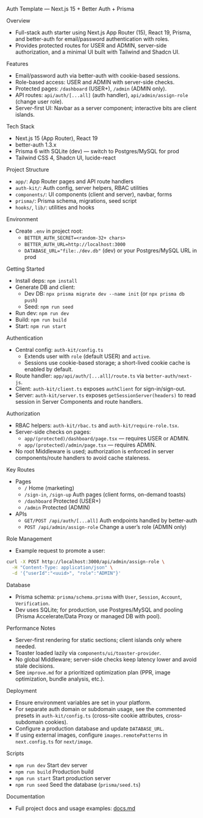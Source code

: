 Auth Template — Next.js 15 + Better Auth + Prisma

Overview

- Full-stack auth starter using Next.js App Router (15), React 19, Prisma, and better-auth for email/password authentication with roles.
- Provides protected routes for USER and ADMIN, server-side authorization, and a minimal UI built with Tailwind and Shadcn UI.

Features

- Email/password auth via better-auth with cookie-based sessions.
- Role-based access: USER and ADMIN with server-side checks.
- Protected pages: `/dashboard` (USER+), `/admin` (ADMIN only).
- API routes: `api/auth/[...all]` (auth handler), `api/admin/assign-role` (change user role).
- Server-first UI: Navbar as a server component; interactive bits are client islands.

Tech Stack

- Next.js 15 (App Router), React 19
- better-auth 1.3.x
- Prisma 6 with SQLite (dev) — switch to Postgres/MySQL for prod
- Tailwind CSS 4, Shadcn UI, lucide-react

Project Structure

- `app/`: App Router pages and API route handlers
- `auth-kit/`: Auth config, server helpers, RBAC utilities
- `components/`: UI components (client and server), navbar, forms
- `prisma/`: Prisma schema, migrations, seed script
- `hooks/`, `lib/`: utilities and hooks

Environment

- Create `.env` in project root:
  - `BETTER_AUTH_SECRET=<random-32+ chars>`
  - `BETTER_AUTH_URL=http://localhost:3000`
  - `DATABASE_URL="file:./dev.db"` (dev) or your Postgres/MySQL URL in prod

Getting Started

- Install deps: `npm install`
- Generate DB and client:
  - Dev DB: `npx prisma migrate dev --name init` (or `npx prisma db push`)
  - Seed: `npm run seed`
- Run dev: `npm run dev`
- Build: `npm run build`
- Start: `npm run start`

Authentication

- Central config: `auth-kit/config.ts`
  - Extends user with `role` (default USER) and `active`.
  - Sessions use cookie-based storage; a short-lived cookie cache is enabled by default.
- Route handler: `app/api/auth/[...all]/route.ts` via `better-auth/next-js`.
- Client: `auth-kit/client.ts` exposes `authClient` for sign-in/sign-out.
- Server: `auth-kit/server.ts` exposes `getSessionServer(headers)` to read session in Server Components and route handlers.

Authorization

- RBAC helpers: `auth-kit/rbac.ts` and `auth-kit/require-role.tsx`.
- Server-side checks on pages:
  - `app/(protected)/dashboard/page.tsx` — requires USER or ADMIN.
  - `app/(protected)/admin/page.tsx` — requires ADMIN.
- No root Middleware is used; authorization is enforced in server components/route handlers to avoid cache staleness.

Key Routes

- Pages
  - `/` Home (marketing)
  - `/sign-in`, `/sign-up` Auth pages (client forms, on-demand toasts)
  - `/dashboard` Protected (USER+)
  - `/admin` Protected (ADMIN)
- APIs
  - `GET/POST /api/auth/[...all]` Auth endpoints handled by better-auth
  - `POST /api/admin/assign-role` Change a user’s role (ADMIN only)

Role Management

- Example request to promote a user:

```bash
curl -X POST http://localhost:3000/api/admin/assign-role \
  -H "Content-Type: application/json" \
  -d '{"userId":"<uuid>", "role":"ADMIN"}'
```

Database

- Prisma schema: `prisma/schema.prisma` with `User`, `Session`, `Account`, `Verification`.
- Dev uses SQLite; for production, use Postgres/MySQL and pooling (Prisma Accelerate/Data Proxy or managed DB with pool).

Performance Notes

- Server-first rendering for static sections; client islands only where needed.
- Toaster loaded lazily via `components/ui/toaster-provider`.
- No global Middleware; server-side checks keep latency lower and avoid stale decisions.
- See `improve.md` for a prioritized optimization plan (PPR, image optimization, bundle analysis, etc.).

Deployment

- Ensure environment variables are set in your platform.
- For separate auth domain or subdomain usage, see the commented presets in `auth-kit/config.ts` (cross-site cookie attributes, cross-subdomain cookies).
- Configure a production database and update `DATABASE_URL`.
- If using external images, configure `images.remotePatterns` in `next.config.ts` for `next/image`.

Scripts

- `npm run dev` Start dev server
- `npm run build` Production build
- `npm run start` Start production server
- `npm run seed` Seed the database (`prisma/seed.ts`)

Documentation

- Full project docs and usage examples: [docs.md](docs.md)

